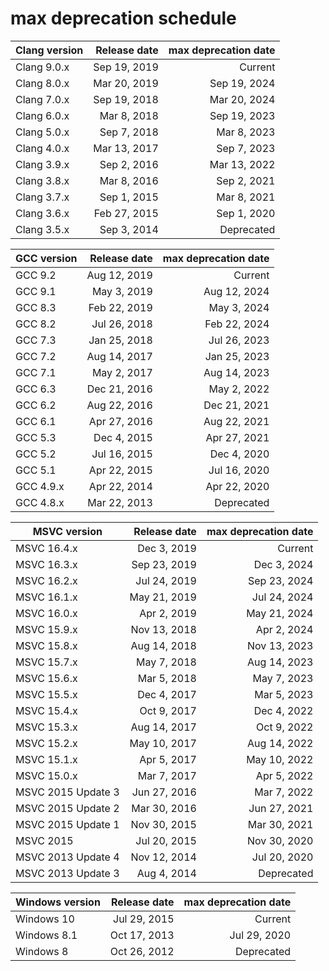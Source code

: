 # max deprecation schedule

|Clang version|Release date|max deprecation date|
|-------------|-----------:|-------------------:|
|Clang 9.0.x  |Sep 19, 2019|             Current|
|Clang 8.0.x  |Mar 20, 2019|        Sep 19, 2024|
|Clang 7.0.x  |Sep 19, 2018|        Mar 20, 2024|
|Clang 6.0.x  |Mar  8, 2018|        Sep 19, 2023|
|Clang 5.0.x  |Sep  7, 2018|        Mar  8, 2023|
|Clang 4.0.x  |Mar 13, 2017|        Sep  7, 2023|
|Clang 3.9.x  |Sep  2, 2016|        Mar 13, 2022|
|Clang 3.8.x  |Mar  8, 2016|        Sep  2, 2021|
|Clang 3.7.x  |Sep  1, 2015|        Mar  8, 2021|
|Clang 3.6.x  |Feb 27, 2015|        Sep  1, 2020|
|Clang 3.5.x  |Sep  3, 2014|          Deprecated|

|GCC version|Release date|max deprecation date|
|-----------|-----------:|-------------------:|
|GCC 9.2    |Aug 12, 2019|             Current|
|GCC 9.1    |May  3, 2019|        Aug 12, 2024|
|GCC 8.3    |Feb 22, 2019|        May  3, 2024|
|GCC 8.2    |Jul 26, 2018|        Feb 22, 2024|
|GCC 7.3    |Jan 25, 2018|        Jul 26, 2023|
|GCC 7.2    |Aug 14, 2017|        Jan 25, 2023|
|GCC 7.1    |May  2, 2017|        Aug 14, 2023|
|GCC 6.3    |Dec 21, 2016|        May  2, 2022|
|GCC 6.2    |Aug 22, 2016|        Dec 21, 2021|
|GCC 6.1    |Apr 27, 2016|        Aug 22, 2021|
|GCC 5.3    |Dec  4, 2015|        Apr 27, 2021|
|GCC 5.2    |Jul 16, 2015|        Dec  4, 2020|
|GCC 5.1    |Apr 22, 2015|        Jul 16, 2020|
|GCC 4.9.x  |Apr 22, 2014|        Apr 22, 2020|
|GCC 4.8.x  |Mar 22, 2013|          Deprecated|

|MSVC version      |Release date|max deprecation date|
|------------------|-----------:|-------------------:|
|MSVC 16.4.x       |Dec  3, 2019|             Current|
|MSVC 16.3.x       |Sep 23, 2019|        Dec  3, 2024|
|MSVC 16.2.x       |Jul 24, 2019|        Sep 23, 2024|
|MSVC 16.1.x       |May 21, 2019|        Jul 24, 2024|
|MSVC 16.0.x       |Apr  2, 2019|        May 21, 2024|
|MSVC 15.9.x       |Nov 13, 2018|        Apr  2, 2024|
|MSVC 15.8.x       |Aug 14, 2018|        Nov 13, 2023|
|MSVC 15.7.x       |May  7, 2018|        Aug 14, 2023|
|MSVC 15.6.x       |Mar  5, 2018|        May  7, 2023|
|MSVC 15.5.x       |Dec  4, 2017|        Mar  5, 2023|
|MSVC 15.4.x       |Oct  9, 2017|        Dec  4, 2022|
|MSVC 15.3.x       |Aug 14, 2017|        Oct  9, 2022|
|MSVC 15.2.x       |May 10, 2017|        Aug 14, 2022|
|MSVC 15.1.x       |Apr  5, 2017|        May 10, 2022|
|MSVC 15.0.x       |Mar  7, 2017|        Apr  5, 2022|
|MSVC 2015 Update 3|Jun 27, 2016|        Mar  7, 2022|
|MSVC 2015 Update 2|Mar 30, 2016|        Jun 27, 2021|
|MSVC 2015 Update 1|Nov 30, 2015|        Mar 30, 2021|
|MSVC 2015         |Jul 20, 2015|        Nov 30, 2020|
|MSVC 2013 Update 4|Nov 12, 2014|        Jul 20, 2020|
|MSVC 2013 Update 3|Aug  4, 2014|          Deprecated|

|Windows version|Release date|max deprecation date|
|---------------|-----------:|-------------------:|
|Windows 10     |Jul 29, 2015|             Current|
|Windows 8.1    |Oct 17, 2013|        Jul 29, 2020|
|Windows 8      |Oct 26, 2012|          Deprecated|
